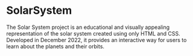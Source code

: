 # SolarSystem
The Solar System project is an educational and visually appealing representation of the solar system created using only HTML and CSS. Developed in December 2022, it provides an interactive way for users to learn about the planets and their orbits.

